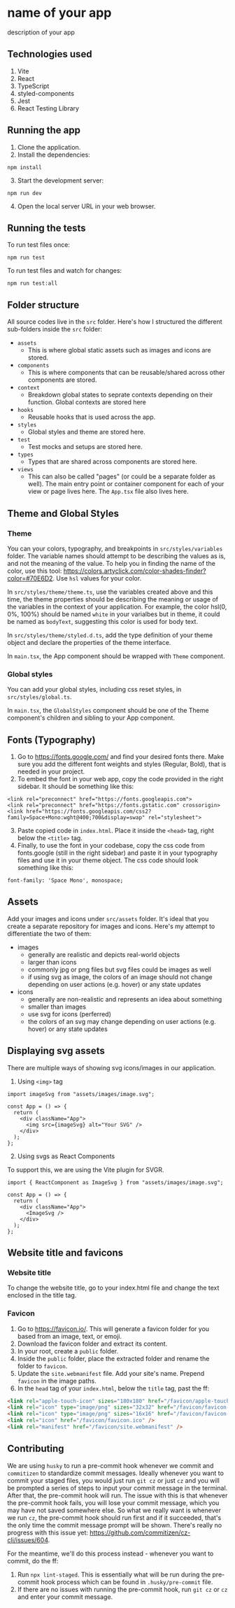 # name of your app

description of your app

## Technologies used

1. Vite
2. React
3. TypeScript
4. styled-components
5. Jest
6. React Testing Library

## Running the app

1. Clone the application.
2. Install the dependencies:

```
npm install
```

3. Start the development server:

```
npm run dev
```

4. Open the local server URL in your web browser.

## Running the tests

To run test files once:

```
npm run test
```

To run test files and watch for changes:

```
npm run test:all
```

## Folder structure

All source codes live in the `src` folder. Here's how I structured the different sub-folders inside the `src` folder:

- `assets`
  - This is where global static assets such as images and icons are stored.
- `components`
  - This is where components that can be reusable/shared across other components are stored.
- `context`
  - Breakdown global states to seprate contexts depending on their function. Global contexts are stored here
- `hooks`
  - Reusable hooks that is used across the app.
- `styles`
  - Global styles and theme are stored here.
- `test`
  - Test mocks and setups are stored here.
- `types`
  - Types that are shared across components are stored here.
- `views`
  - This can also be called "pages" (or could be a separate folder as well). The main entry point or container component for each of your view or page lives here. The `App.tsx` file also lives here.

## Theme and Global Styles

### Theme

You can your colors, typography, and breakpoints in `src/styles/variables` folder. The variable names should attempt to be describing the values as is, and not the meaning of the value. To help you in finding the name of the color, use this tool: https://colors.artyclick.com/color-shades-finder?color=#70E6D2. Use `hsl` values for your color.

In `src/styles/theme/theme.ts`, use the variables created above and this time, the theme properties should be describing the meaning or usage of the variables in the context of your application. For example, the color hsl(0, 0%, 100%) should be named `white` in your varialbes but in theme, it could be named as `bodyText`, suggesting this color is used for body text.

In `src/styles/theme/styled.d.ts`, add the type definition of your theme object and declare the properties of the theme interface.

In `main.tsx`, the App component should be wrapped with `Theme` component.

### Global styles

You can add your global styles, including css reset styles, in `src/styles/global.ts`.

In `main.tsx`, the `GlobalStyles` component should be one of the Theme component's children and sibling to your App component.

## Fonts (Typography)

1. Go to https://fonts.google.com/ and find your desired fonts there. Make sure you add the different font weights and styles (Regular, Bold), that is needed in your project.
2. To embed the font in your web app, copy the code provided in the right sidebar. It should be something like this:

```
<link rel="preconnect" href="https://fonts.googleapis.com">
<link rel="preconnect" href="https://fonts.gstatic.com" crossorigin>
<link href="https://fonts.googleapis.com/css2?family=Space+Mono:wght@400;700&display=swap" rel="stylesheet">
```

3. Paste copied code in `index.html`. Place it inside the `<head>` tag, right below the `<title>` tag.
4. Finally, to use the font in your codebase, copy the css code from fonts.google (still in the right sidebar) and paste it in your typography files and use it in your theme object. The css code should look something like this:

```
font-family: 'Space Mono', monospace;
```

## Assets

Add your images and icons under `src/assets` folder. It's ideal that you create a separate repository for images and icons. Here's my attempt to differentiate the two of them:

- images
  - generally are realistic and depicts real-world objects
  - larger than icons
  - commonly jpg or png files but svg files could be images as well
  - if using svg as image, the colors of an image should not change depending on user actions (e.g. hover) or any state updates
- icons
  - generally are non-realistic and represents an idea about something
  - smaller than images
  - use svg for icons (perferred)
  - the colors of an svg may change depending on user actions (e.g. hover) or any state updates

## Displaying svg assets

There are multiple ways of showing svg icons/images in our application.

1. Using `<img>` tag

```TSX
import imageSvg from "assets/images/image.svg";

const App = () => {
  return (
    <div className="App">
      <img src={imageSvg} alt="Your SVG" />
    </div>
  );
};
```

2. Using svgs as React Components

To support this, we are using the Vite plugin for SVGR.

```TSX
import { ReactComponent as ImageSvg } from "assets/images/image.svg";

const App = () => {
  return (
    <div className="App">
      <ImageSvg />
    </div>
  );
};
```

## Website title and favicons

### Website title

To change the website title, go to your index.html file and change the text enclosed in the title tag.

### Favicon

1. Go to https://favicon.io/. This will generate a favicon folder for you based from an image, text, or emoji.
2. Download the favicon folder and extract its content.
3. In your root, create a `public` folder.
4. Inside the `public` folder, place the extracted folder and rename the folder to `favicon`.
5. Update the `site.webmanifest` file. Add your site's name. Prepend `favicon` in the image paths.
6. In the `head` tag of your `index.html`, below the `title` tag, past the ff:

```html
<link rel="apple-touch-icon" sizes="180x180" href="/favicon/apple-touch-icon.png" />
<link rel="icon" type="image/png" sizes="32x32" href="/favicon/favicon-32x32.png" />
<link rel="icon" type="image/png" sizes="16x16" href="/favicon/favicon-16x16.png" />
<link rel="icon" href="/favicon/favicon.ico" />
<link rel="manifest" href="/favicon/site.webmanifest" />
```

## Contributing

We are using `husky` to run a pre-commit hook whenever we commit and `commitizen` to standardize commit messages. Ideally whenever you want to commit your staged files, you would just run `git cz` or just `cz` and you will be prompted a series of steps to input your commit message in the terminal. After that, the pre-commit hook will run. The issue with this is that whenever the pre-commit hook fails, you will lose your commit message, which you may have not saved somewhere else. So what we really want is whenever we run `cz`, the pre-commit hook should run first and if it succeeded, that's the only time the commit message prompt will be shown. There's really no progress with this issue yet: https://github.com/commitizen/cz-cli/issues/604.

For the meantime, we'll do this process instead - whenever you want to commit, do the ff:

1. Run `npx lint-staged`. This is essentially what will be run during the pre-commit hook process which can be found in `.husky/pre-commit` file.
2. If there are no issues with running the pre-commit hook, run `git cz` or `cz` and enter your commit message.
